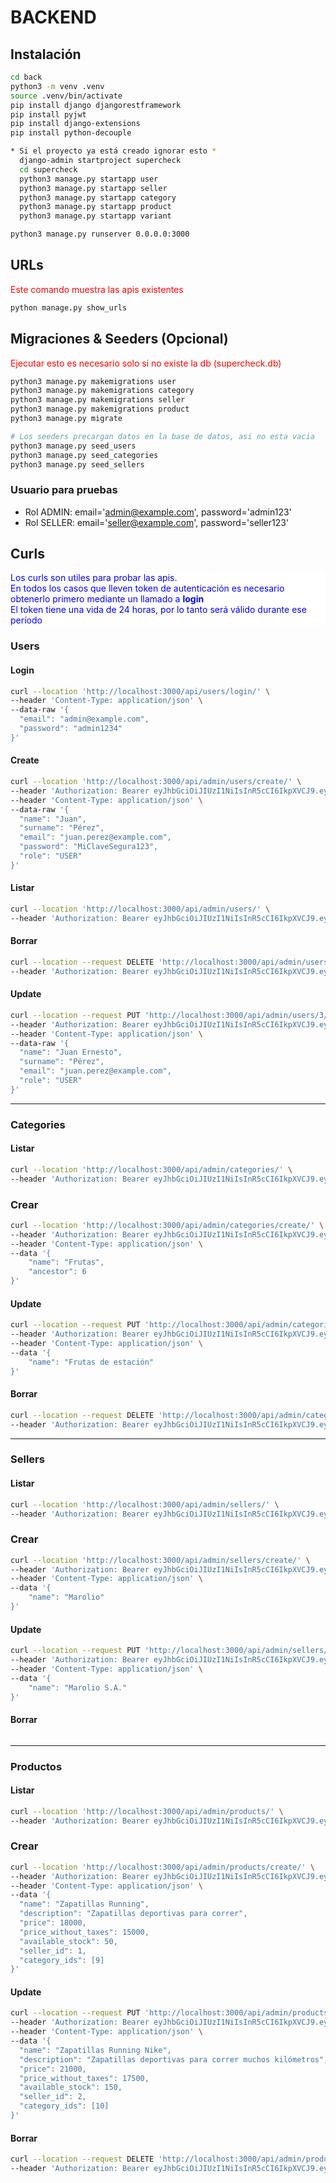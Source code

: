 # BACKEND  
## Instalación  
```bash
cd back
python3 -m venv .venv
source .venv/bin/activate
pip install django djangorestframework
pip install pyjwt
pip install django-extensions
pip install python-decouple

* Si el proyecto ya está creado ignorar esto *  
  django-admin startproject supercheck
  cd supercheck
  python3 manage.py startapp user
  python3 manage.py startapp seller
  python3 manage.py startapp category
  python3 manage.py startapp product
  python3 manage.py startapp variant

python3 manage.py runserver 0.0.0.0:3000
```  

## URLs
<p style="color: red;">Este comando muestra las apis existentes</p>  

```bash
python manage.py show_urls
``` 

## Migraciones & Seeders (Opcional)  
<p style="color: red;">Ejecutar esto es necesario solo si no existe la db (supercheck.db)</p>

```bash
python3 manage.py makemigrations user
python3 manage.py makemigrations category
python3 manage.py makemigrations seller
python3 manage.py makemigrations product
python3 manage.py migrate

# Los seeders precargan datos en la base de datos, asi no esta vacia
python3 manage.py seed_users
python3 manage.py seed_categories
python3 manage.py seed_sellers
```

### Usuario para pruebas
- Rol ADMIN: email='admin@example.com', password='admin123'
- Rol SELLER: email='seller@example.com', password='seller123'

## Curls  
<p style="color: blue; background-color: white;">
Los curls son utiles para probar las apis.<br/>
En todos los casos que lleven token de autenticación es necesario obtenerlo primero mediante un llamado a <b>login</b><br/>
El token tiene una vida de 24 horas, por lo tanto será válido durante ese período
</p>

### Users  
#### Login  
```bash
curl --location 'http://localhost:3000/api/users/login/' \
--header 'Content-Type: application/json' \
--data-raw '{
  "email": "admin@example.com",
  "password": "admin1234"
}'
```  
#### Create
```bash
curl --location 'http://localhost:3000/api/admin/users/create/' \
--header 'Authorization: Bearer eyJhbGciOiJIUzI1NiIsInR5cCI6IkpXVCJ9.eyJ1c2VyX2lkIjoxLCJyb2xlIjoiQURNSU4iLCJleHAiOjE3NjA2NjgzODN9.L7hXJIlQ6sV3STvBWPMTE6pa8p9ZJm26K19CtILdUxo' \
--header 'Content-Type: application/json' \
--data-raw '{
  "name": "Juan",
  "surname": "Pérez",
  "email": "juan.perez@example.com",
  "password": "MiClaveSegura123",
  "role": "USER"
}'
```
#### Listar 
```bash
curl --location 'http://localhost:3000/api/admin/users/' \
--header 'Authorization: Bearer eyJhbGciOiJIUzI1NiIsInR5cCI6IkpXVCJ9.eyJ1c2VyX2lkIjoxLCJyb2xlIjoiQURNSU4iLCJleHAiOjE3NjA2NjgzODN9.L7hXJIlQ6sV3STvBWPMTE6pa8p9ZJm26K19CtILdUxo'
```  
#### Borrar
```bash
curl --location --request DELETE 'http://localhost:3000/api/admin/users/3/delete/' \
--header 'Authorization: Bearer eyJhbGciOiJIUzI1NiIsInR5cCI6IkpXVCJ9.eyJ1c2VyX2lkIjoxLCJyb2xlIjoiQURNSU4iLCJleHAiOjE3NjA2NjgzODN9.L7hXJIlQ6sV3STvBWPMTE6pa8p9ZJm26K19CtILdUxo'
```  
#### Update
```bash
curl --location --request PUT 'http://localhost:3000/api/admin/users/3/' \
--header 'Authorization: Bearer eyJhbGciOiJIUzI1NiIsInR5cCI6IkpXVCJ9.eyJ1c2VyX2lkIjoxLCJyb2xlIjoiQURNSU4iLCJleHAiOjE3NjA2NjgzODN9.L7hXJIlQ6sV3STvBWPMTE6pa8p9ZJm26K19CtILdUxo' \
--header 'Content-Type: application/json' \
--data-raw '{
  "name": "Juan Ernesto",
  "surname": "Pérez",
  "email": "juan.perez@example.com",
  "role": "USER"
}'
```  
---  
### Categories  
#### Listar
```bash
curl --location 'http://localhost:3000/api/admin/categories/' \
--header 'Authorization: Bearer eyJhbGciOiJIUzI1NiIsInR5cCI6IkpXVCJ9.eyJ1c2VyX2lkIjoxLCJyb2xlIjoiQURNSU4iLCJleHAiOjE3NjEwODU1NDR9.3AWcLcFElU8zLuJ8YPQ-cZXEce9NiBZ5XHsTWx_gdcI'
```  
### Crear  
```bash
curl --location 'http://localhost:3000/api/admin/categories/create/' \
--header 'Authorization: Bearer eyJhbGciOiJIUzI1NiIsInR5cCI6IkpXVCJ9.eyJ1c2VyX2lkIjoxLCJyb2xlIjoiQURNSU4iLCJleHAiOjE3NjEwODU1NDR9.3AWcLcFElU8zLuJ8YPQ-cZXEce9NiBZ5XHsTWx_gdcI' \
--header 'Content-Type: application/json' \
--data '{
    "name": "Frutas",
    "ancestor": 6
}'
```
#### Update
```bash
curl --location --request PUT 'http://localhost:3000/api/admin/categories/16/' \
--header 'Authorization: Bearer eyJhbGciOiJIUzI1NiIsInR5cCI6IkpXVCJ9.eyJ1c2VyX2lkIjoxLCJyb2xlIjoiQURNSU4iLCJleHAiOjE3NjEwODU1NDR9.3AWcLcFElU8zLuJ8YPQ-cZXEce9NiBZ5XHsTWx_gdcI' \
--header 'Content-Type: application/json' \
--data '{
    "name": "Frutas de estación"
}'
```  
#### Borrar
```bash
curl --location --request DELETE 'http://localhost:3000/api/admin/categories/16/delete/' \
--header 'Authorization: Bearer eyJhbGciOiJIUzI1NiIsInR5cCI6IkpXVCJ9.eyJ1c2VyX2lkIjoxLCJyb2xlIjoiQURNSU4iLCJleHAiOjE3NjEwODU1NDR9.3AWcLcFElU8zLuJ8YPQ-cZXEce9NiBZ5XHsTWx_gdcI'
```  
---  
### Sellers
#### Listar
```bash
curl --location 'http://localhost:3000/api/admin/sellers/' \
--header 'Authorization: Bearer eyJhbGciOiJIUzI1NiIsInR5cCI6IkpXVCJ9.eyJ1c2VyX2lkIjoxLCJyb2xlIjoiQURNSU4iLCJleHAiOjE3NjEwODU1NDR9.3AWcLcFElU8zLuJ8YPQ-cZXEce9NiBZ5XHsTWx_gdcI'
```  
### Crear  
```bash
curl --location 'http://localhost:3000/api/admin/sellers/create/' \
--header 'Authorization: Bearer eyJhbGciOiJIUzI1NiIsInR5cCI6IkpXVCJ9.eyJ1c2VyX2lkIjoxLCJyb2xlIjoiQURNSU4iLCJleHAiOjE3NjEwODU1NDR9.3AWcLcFElU8zLuJ8YPQ-cZXEce9NiBZ5XHsTWx_gdcI' \
--header 'Content-Type: application/json' \
--data '{
    "name": "Marolio"
}'
```
#### Update
```bash
curl --location --request PUT 'http://localhost:3000/api/admin/sellers/1/' \
--header 'Authorization: Bearer eyJhbGciOiJIUzI1NiIsInR5cCI6IkpXVCJ9.eyJ1c2VyX2lkIjoxLCJyb2xlIjoiQURNSU4iLCJleHAiOjE3NjEwODU1NDR9.3AWcLcFElU8zLuJ8YPQ-cZXEce9NiBZ5XHsTWx_gdcI' \
--header 'Content-Type: application/json' \
--data '{
    "name": "Marolio S.A."
}'
```  
#### Borrar
```bash
```  
---  
### Productos
#### Listar
```bash
curl --location 'http://localhost:3000/api/admin/products/' \
--header 'Authorization: Bearer eyJhbGciOiJIUzI1NiIsInR5cCI6IkpXVCJ9.eyJ1c2VyX2lkIjoxLCJyb2xlIjoiQURNSU4iLCJleHAiOjE3NjEwODU1NDR9.3AWcLcFElU8zLuJ8YPQ-cZXEce9NiBZ5XHsTWx_gdcI'
```  
### Crear  
```bash
curl --location 'http://localhost:3000/api/admin/products/create/' \
--header 'Authorization: Bearer eyJhbGciOiJIUzI1NiIsInR5cCI6IkpXVCJ9.eyJ1c2VyX2lkIjoxLCJyb2xlIjoiQURNSU4iLCJleHAiOjE3NjEwODU1NDR9.3AWcLcFElU8zLuJ8YPQ-cZXEce9NiBZ5XHsTWx_gdcI' \
--header 'Content-Type: application/json' \
--data '{
  "name": "Zapatillas Running",
  "description": "Zapatillas deportivas para correr",
  "price": 18000,
  "price_without_taxes": 15000,
  "available_stock": 50,
  "seller_id": 1,
  "category_ids": [9]
}'
```
#### Update
```bash
curl --location --request PUT 'http://localhost:3000/api/admin/products/1/' \
--header 'Authorization: Bearer eyJhbGciOiJIUzI1NiIsInR5cCI6IkpXVCJ9.eyJ1c2VyX2lkIjoxLCJyb2xlIjoiQURNSU4iLCJleHAiOjE3NjExNzIzNDB9.PYs-n1NgwQFukAumqW89kCp5cXTreQf2ycTN_V4mmqI' \
--header 'Content-Type: application/json' \
--data '{
  "name": "Zapatillas Running Nike",
  "description": "Zapatillas deportivas para correr muchos kilómetros",
  "price": 21000,
  "price_without_taxes": 17500,
  "available_stock": 150,
  "seller_id": 2,
  "category_ids": [10]
}'
```  
#### Borrar
```bash
curl --location --request DELETE 'http://localhost:3000/api/admin/products/2/delete/' \
--header 'Authorization: Bearer eyJhbGciOiJIUzI1NiIsInR5cCI6IkpXVCJ9.eyJ1c2VyX2lkIjoxLCJyb2xlIjoiQURNSU4iLCJleHAiOjE3NjExNzIzNDB9.PYs-n1NgwQFukAumqW89kCp5cXTreQf2ycTN_V4mmqI'
```  